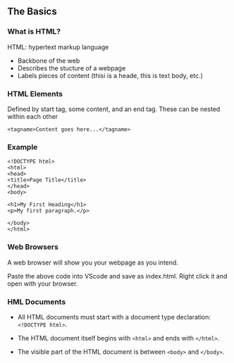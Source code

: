 ## The Basics

### What is HTML?

HTML: hypertext markup language 
* Backbone of the web
* Describes the stucture of a webpage
* Labels pieces of content (thisi is a heade, this is text body, etc.)

### HTML Elements

Defined by start tag, some content, and an end tag. These can be nested within each other

```
<tagname>Content goes here...</tagname>
```

### Example

```
<!DOCTYPE html>
<html>
<head>
<title>Page Title</title>
</head>
<body>

<h1>My First Heading</h1>
<p>My first paragraph.</p>

</body>
</html>
```

### Web Browsers

A web browser will show you your webpage as you intend. 

Paste the above code into VScode and save as index.html. Right click it and open with your browser. 

### HML Documents

* All HTML documents must start with a document type declaration: ```<!DOCTYPE html>```.

* The HTML document itself begins with ```<html>``` and ends with ```</html>```.

* The visible part of the HTML document is between ```<body>``` and ```</body>```.


